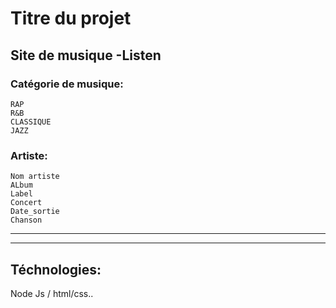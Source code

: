 
 # Titre du projet
Site de musique -Listen
---

### Catégorie de musique:

    RAP
    R&B
    CLASSIQUE
    JAZZ
  
 ### Artiste:
    Nom artiste
    ALbum
    Label
    Concert
    Date_sortie
    Chanson

---
---

 ## Téchnologies:

 Node Js / html/css..
 
